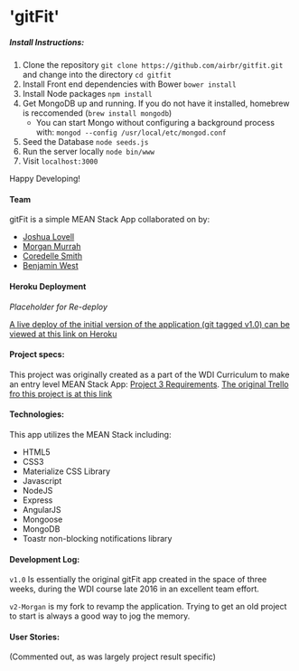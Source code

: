 # 'gitFit' 

##### Install Instructions:

1. Clone the repository `git clone https://github.com/airbr/gitfit.git` and change into the directory `cd gitfit`
2. Install Front end dependencies with Bower `bower install`
3. Install Node packages `npm install`
4. Get MongoDB up and running. If you do not have it installed, homebrew is reccomended (`brew install mongodb`)
    * You can start Mongo without configuring a background process with: `mongod --config /usr/local/etc/mongod.conf`
5. Seed the Database `node seeds.js`
6. Run the server locally `node bin/www`
7. Visit `localhost:3000`
    
Happy Developing!    

#### Team

gitFit is a simple MEAN Stack App collaborated on by:

* [Joshua Lovell](https://github.com/joshualyle)
* [Morgan Murrah](https://github.com/airbr)
* [Coredelle Smith](https://github.com/coredelle)
* [Benjamin West](https://github.com/benjaminwest1046)

#### Heroku Deployment

*Placeholder for Re-deploy*


[A live deploy of the initial version of the application (git tagged v1.0) can be viewed at this link on Heroku](https://intense-escarpment-84969.herokuapp.com/)

#### Project specs:

This project was originally created as a part of the WDI Curriculum to make an entry level MEAN Stack App: [Project 3 Requirements](https://github.com/ATL-WDI-Curriculum/projects/blob/master/project3.md). [The original Trello fro this project is at this link](https://trello.com/b/6o7h6Y7U/project3-fitness-todo-ish-app)

#### Technologies:

This app utilizes the MEAN Stack including:

* HTML5
* CSS3
* Materialize CSS Library
* Javascript
* NodeJS
* Express 
* AngularJS 
* Mongoose
* MongoDB 
* Toastr non-blocking notifications library


#### Development Log:

`v1.0` Is essentially the original gitFit app created in the space of three weeks, during the WDI course late 2016 in an excellent team effort.

`v2-Morgan` is my fork to revamp the application. Trying to get an old project to start is always a good way to jog the memory.

 
#### User Stories:

(Commented out, as was largely project result specific)

<!-- 
Maryann is a attorney that always has a full schedule. She constantly tries to fit working out into her daily regimen, but with all of the paperwork she handles on a regular basis she finds it hard to keep track of the notebook that she writes her workouts in. Luckily for her, she found the gitFit web app. With gitFit, she can not only access her workouts from anywhere, but she can monitor the details of her workouts and check them off as they are completed. She can create and delete new goals at her leisure and no longer has to worry about that pesky notebook.

![](public/pictures/screen-shot1.png)



Brian works out every day. He is training for a marathon that is coming up in three months and uses the gitFit app to schedule his runs ahead of time. He takes satisfaction in checking off his running goals and having them switch from the "Upcoming" category to the "Completed" category. That small action gives him the motivation to continue his training and compete at an elevated level. He plans to continue his use of the app even after his marathon, as he has plans to dabble in weight training afterwards.

![](public/pictures/screen-shot2.png)



Charlamagne hates working out. He needs to work out because he was informed by his doctor that his health is in jeopardy, but he finds it hard to get motivated. The only thing that keeps him going back on a regular basis is his gitFit app. A wave of guilt washes over him every time he allows one of his goals to expire without having been completed, so he does his best not to let it happen often. Charlamagne has been seeing improvements in his health since using the app, and he has recommended it to his friends.

![](public/pictures/screen-shot3.png)
-->

